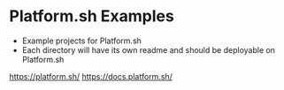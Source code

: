 # Platform.sh Examples

- Example projects for Platform.sh
- Each directory will have its own readme and should be deployable on Platform.sh

https://platform.sh/
https://docs.platform.sh/
